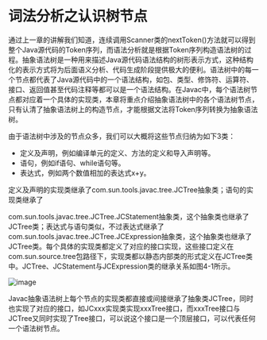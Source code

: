 # 词法分析之认识树节点

通过上一章的讲解我们知道，连续调用Scanner类的nextToken\(\)方法就可以得到整个Java源代码的Token序列，而语法分析就是根据Token序列构造语法树的过程。抽象语法树是一种用来描述Java源代码语法结构的树形表示方式，这种结构化的表示方式将为后面语义分析、代码生成阶段提供极大的便利。语法树中的每一个节点都代表了Java源代码中的一个语法结构，如包、类型、修饰符、运算符、接口、返回值甚至代码注释等都可以是一个语法结构。在Javac中，每个语法树节点都对应着一个具体的实现类，本章将重点介绍抽象语法树中的各个语法树节点，只有认清了抽象语法树上的构造节点，才能根据文法将Token序列转换为抽象语法树。

由于语法树中涉及的节点众多，我们可以大概将这些节点归纳为如下3类：

* 定义及声明，例如编译单元的定义、方法的定义和导入声明等。
* 语句，例如if语句、while语句等。 
* 表达式，例如两个数值相加的表达式x\+y。

定义及声明的实现类继承了com.sun.tools.javac.tree.JCTree抽象类；语句的实现类继承了

com.sun.tools.javac.tree.JCTree.JCStatement抽象类，这个抽象类也继承了JCTree类；表达式与语句类似，不过表达式继承了com.sun.tools.javac.tree.JCTree.JCExpression抽象类，这个抽象类也继承了JCTree类。每个具体的实现类都定义了对应的接口实现，这些接口定义在com.sun.source.tree包路径下，实现类都以静态内部类的形式定义在JCTree类中。JCTree、JCStatement与JCExpression类的继承关系如图4\-1所示。

![image](https://cdn.staticaly.com/gh/YangLuchao/img_host@master/20230418/image.2kgaooz7fjs0.webp)

Javac抽象语法树上每个节点的实现类都直接或间接继承了抽象类JCTree，同时也实现了对应的接口，如JCxxx实现类实现xxxTree接口，而xxxTree接口与JCTree又同时实现了Tree接口，可以说这个接口是一个顶层接口，可以代表任何一个语法树节点。
